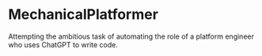 # MechanicalPlatformer
Attempting the ambitious task of automating the role of a platform engineer who uses ChatGPT to write code.

